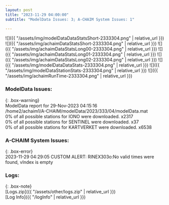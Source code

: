```yaml
---
layout: post
title: "2023-11-29 04:00:00"
subtitle: "ModelData Issues: 3; A-CHAIM System Issues: 1"

---
```


![]({{ "/assets/img/modelDataDataStatsShort-2333304.png" | relative_url }})
![]({{ "/assets/img/achaimDataStatsShort-2333304.png" | relative_url }})
![]({{ "/assets/img/achaimDataStatsLong00-2333304.png" | relative_url }})
![]({{ "/assets/img/achaimDataStatsLong01-2333304.png" | relative_url }})
![]({{ "/assets/img/achaimDataStatsLong02-2333304.png" | relative_url }})
![]({{ "/assets/img/modelDataDataStats-2333304.png" | relative_url }})
![]({{ "/assets/img/modelDataStationStats-2333304.png" | relative_url }})
![]({{ "/assets/img/achaimRunTime-2333304.png" | relative_url }})


### ModelData Issues:  
  
{: .box-warning}  
 ModelData report for 29-Nov-2023 04:15:16   
 /home2/achaim1/A-CHAIM/modelData/2023/333/04/modelData.mat   
 0% of all possible stations for IONO were downloaded. x2317   
 0% of all possible stations for SENTINEL were downloaded. x37   
 0% of all possible stations for KARTVERKET were downloaded. x6538   
  
### A-CHAIM System Issues:  
  
{: .box-error}  
2023-11-29 04:29:05 CUSTOM ALERT: RINEX303o:No valid times were found, vIndex is empty  

### Logs:  
  
{: .box-note}  
[Logs.zip]({{ "/assets/other/logs.zip" | relative_url }})  
[Log Info]({{ "/logInfo" | relative_url }})  
